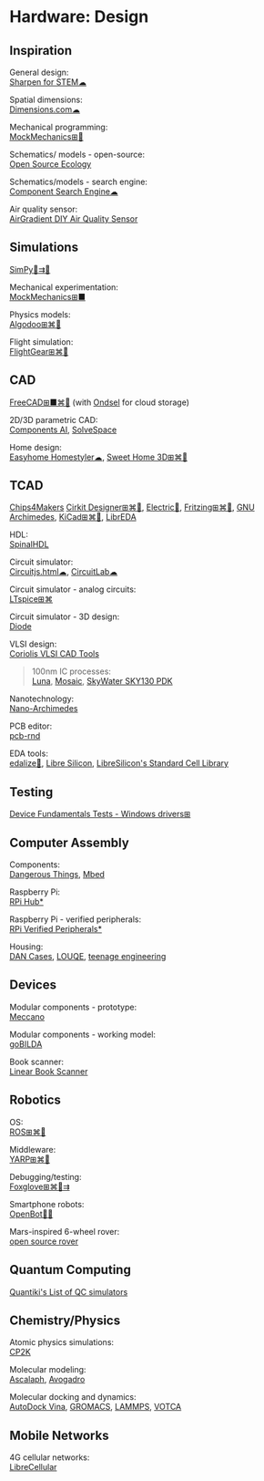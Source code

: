 # Hardware: Design

## Inspiration

General design:  
[Sharpen for STEM☁](https://sharpen.design/stem)

Spatial dimensions:  
[Dimensions.com☁](https://www.dimensions.com/)

Mechanical programming:  
[MockMechanics⊞🐧](https://mockmechanics.com/)

Schematics/ models - open-source:  
[Open Source Ecology](https://opensourceecology.dozuki.com/)

Schematics/models - search engine:  
[Component Search Engine☁](https://componentsearchengine.com/)

Air quality sensor:  
[AirGradient DIY Air Quality Sensor](https://www.airgradient.com/open-airgradient/instructions/diy-pro-v37/)

## Simulations

[SimPy🐍⇉🐧](https://pypi.org/project/simpy/)

Mechanical experimentation:  
[MockMechanics⊞■](https://mockmechanics.com/)

Physics models:  
[Algodoo⊞⌘🍎](http://www.algodoo.com/)

Flight simulation:  
[FlightGear⊞⌘🐧](https://www.flightgear.org/)

## CAD

[FreeCAD⊞■⌘🐧](https://www.freecadweb.org/) (with [Ondsel](https://ondsel.com/) for cloud storage)

2D/3D parametric CAD:  
[Components AI](https://components.ai/),
[SolveSpace](https://solvespace.com/index.pl)

Home design:  
[Easyhome Homestyler☁](https://www.homestyler.com),
[Sweet Home 3D⊞⌘🐧](http://www.sweethome3d.com/)

## TCAD

[Chips4Makers](https://chips4makers.io/)
[Cirkit Designer⊞⌘🐧](https://www.cirkitdesigner.com/index.html),
[Electric🐧](https://www.gnu.org/software/electric/),
[Fritzing⊞⌘🐧](https://fritzing.org/),
[GNU Archimedes](https://www.gnu.org/software/archimedes/),
[KiCad⊞⌘🐧](https://www.kicad.org/),
[LibrEDA](https://libreda.org/)

HDL:  
[SpinalHDL](https://github.com/SpinalHDL)

Circuit simulator:  
[Circuitjs.html☁](https://www.falstad.com/circuit/circuitjs.html),
[CircuitLab☁](https://www.circuitlab.com/)

Circuit simulator - analog circuits:  
[LTspice⊞⌘](https://www.analog.com/en/design-center/design-tools-and-calculators/ltspice-simulator.html)

Circuit simulator - 3D design:  
[Diode](https://www.withdiode.com/)

VLSI design:  
[Coriolis VLSI CAD Tools](http://coriolis.lip6.fr/)

>100nm IC processes:  
[Luna](https://www.asicsforthemasses.com/),
[Mosaic](https://nyancad.github.io/Mosaic/),
[SkyWater SKY130 PDK](https://skywater-pdk.readthedocs.io/en/main/)

Nanotechnology:  
[Nano-Archimedes](https://www.gnu.org/software/nano-archimedes/)

PCB editor:  
[pcb-rnd](http://repo.hu/projects/pcb-rnd/)

EDA tools:  
[edalize🐍](https://github.com/olofk/edalize),
[Libre Silicon](https://libresilicon.com/),
[LibreSilicon's Standard Cell Library](https://github.com/chipforge/StdCellLib)

## Testing

[Device Fundamentals Tests - Windows drivers⊞](https://docs.microsoft.com/en-us/windows-hardware/drivers/devtest/device-fundamentals-tests)

## Computer Assembly

Components:  
[Dangerous Things](https://dangerousthings.com/),
[Mbed](https://os.mbed.com/)

Raspberry Pi:  
[RPi Hub*](https://elinux.org/RPi_Hub)

Raspberry Pi - verified peripherals:  
[RPi Verified Peripherals*](https://elinux.org/RPi_VerifiedPeripherals)

Housing:  
[DAN Cases](https://www.dan-cases.com/),
[LOUQE](https://www.louqe.com/),
[teenage engineering](https://teenage.engineering/)

## Devices

Modular components - prototype:  
[Meccano](https://www.meccano.com/en_us)

Modular components - working model:  
[goBILDA](https://www.gobilda.com/)

Book scanner:  
[Linear Book Scanner](https://linearbookscanner.org/)

## Robotics

OS:  
[ROS⊞⌘🐧](https://www.ros.org/)

Middleware:  
[YARP⊞⌘🐧](https://www.yarp.it/)

Debugging/testing:  
[Foxglove⊞⌘🐧⇉](https://foxglove.dev/)

Smartphone robots:  
[OpenBot🍎🤖](https://www.openbot.org/)

Mars-inspired 6-wheel rover:  
[open source rover](https://github.com/nasa-jpl/open-source-rover)

## Quantum Computing

[Quantiki's List of QC simulators](https://quantiki.org/wiki/list-qc-simulators)

## Chemistry/Physics

Atomic physics simulations:  
[CP2K](https://www.cp2k.org/)

Molecular modeling:  
[Ascalaph](http://www.biomolecular-modeling.com/Ascalaph/),
[Avogadro](https://avogadro.cc/)

Molecular docking and dynamics:  
[AutoDock Vina](https://vina.scripps.edu/),
[GROMACS](https://www.gromacs.org/),
[LAMMPS](https://www.lammps.org/),
[VOTCA](https://www.votca.org/)

## Mobile Networks

4G cellular networks:  
[LibreCellular](https://librecellular.org/)
